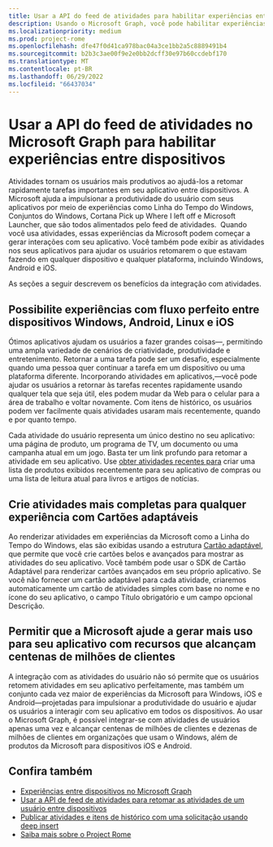 ```yaml
---
title: Usar a API do feed de atividades para habilitar experiências entre dispositivos
description: Usando o Microsoft Graph, você pode habilitar experiências que fluem perfeitamente entre dispositivos, criar atividades mais avançadas com Cartões Adaptáveis e ajudar a impulsionar o uso do aplicativo.
ms.localizationpriority: medium
ms.prod: project-rome
ms.openlocfilehash: dfe47f0d41ca978bac04a3ce1bb2a5c8889491b4
ms.sourcegitcommit: b2b3c3ae00f9e2e0bb2dcff30e97b60ccdebf170
ms.translationtype: MT
ms.contentlocale: pt-BR
ms.lasthandoff: 06/29/2022
ms.locfileid: "66437034"
---
```

# <a name="use-the-activity-feed-api-in-microsoft-graph-to-enable-cross-device-experiences"></a>Usar a API do feed de atividades no Microsoft Graph para habilitar experiências entre dispositivos

Atividades tornam os usuários mais produtivos ao ajudá-los a retomar rapidamente tarefas importantes em seu aplicativo entre dispositivos. A Microsoft ajuda a impulsionar a produtividade do usuário com seus aplicativos por meio de experiências como Linha do Tempo do Windows, Conjuntos do Windows, Cortana Pick up Where I left off e Microsoft Launcher, que são todos alimentados pelo feed de atividades.  Quando você usa atividades, essas experiências da Microsoft podem começar a gerar interações com seu aplicativo. Você também pode exibir as atividades nos seus aplicativos para ajudar os usuários retomarem o que estavam fazendo em qualquer dispositivo e qualquer plataforma, incluindo Windows, Android e iOS.

As seções a seguir descrevem os benefícios da integração com atividades.

## <a name="enable-experiences-that-flow-seamlessly-between-windows-android-linux-and-ios-devices"></a>Possibilite experiências com fluxo perfeito entre dispositivos Windows, Android, Linux e iOS

Ótimos aplicativos ajudam os usuários a fazer grandes coisas&mdash;, permitindo uma ampla variedade de cenários de criatividade, produtividade e entretenimento. Retornar a uma tarefa pode ser um desafio, especialmente quando uma pessoa quer continuar a tarefa em um dispositivo ou uma plataforma diferente. Incorporando atividades em aplicativos,&mdash;você pode ajudar os usuários a retornar às tarefas recentes rapidamente usando qualquer tela que seja útil, eles podem mudar da Web para o celular para a área de trabalho e voltar novamente. Com itens de histórico, os usuários podem ver facilmente quais atividades usaram mais recentemente, quando e por quanto tempo.

Cada atividade do usuário representa um único destino no seu aplicativo: uma página de produto, um programa de TV, um documento ou uma campanha atual em um jogo. Basta ter um link profundo para retomar a atividade em seu aplicativo. Use [obter atividades recentes para](/graph/api/projectrome-get-recent-activities) criar uma lista de produtos exibidos recentemente para seu aplicativo de compras ou uma lista de leitura atual para livros e artigos de notícias.

## <a name="create-richer-activities-for-any-experience-with-adaptive-cards"></a>Crie atividades mais completas para qualquer experiência com Cartões adaptáveis

Ao renderizar atividades em experiências da Microsoft como a Linha do Tempo do Windows, elas são exibidas usando a estrutura [Cartão adaptável](https://adaptivecards.io/), que permite que você crie cartões belos e avançados para mostrar as atividades do seu aplicativo. Você também pode usar o SDK de Cartão Adaptável para renderizar cartões avançados em seu próprio aplicativo. Se você não fornecer um cartão adaptável para cada atividade, criaremos automaticamente um cartão de atividades simples com base no nome e no ícone do seu aplicativo, o campo Título obrigatório e um campo opcional Descrição.

## <a name="let-microsoft-help-drive-app-usage-with-features-that-reach-hundreds-of-millions-of-customers"></a>Permitir que a Microsoft ajude a gerar mais uso para seu aplicativo com recursos que alcançam centenas de milhões de clientes

A integração com as atividades do usuário não só permite que os usuários retomem atividades em seu aplicativo perfeitamente, mas também um conjunto cada vez maior de experiências da Microsoft para Windows, iOS e Android&mdash;projetadas para impulsionar a produtividade do usuário e ajudar os usuários a interagir com seu aplicativo em todos os dispositivos. Ao usar o Microsoft Graph, é possível integrar-se com atividades de usuários apenas uma vez e alcançar centenas de milhões de clientes e dezenas de milhões de clientes em organizações que usam o Windows, além de produtos da Microsoft para dispositivos iOS e Android.

## <a name="see-also"></a>Confira também

- [Experiências entre dispositivos no Microsoft Graph](cross-device-concept-overview.md)
- [Usar a API de feed de atividades para retomar as atividades de um usuário entre dispositivos](/graph/api/resources/activity-feed-api-overview)
- [Publicar atividades e itens de histórico com uma solicitação usando deep insert](/graph/api/projectrome-put-activity#example-2---deep-insert)
- [Saiba mais sobre o Project Rome](/windows/project-rome/)
